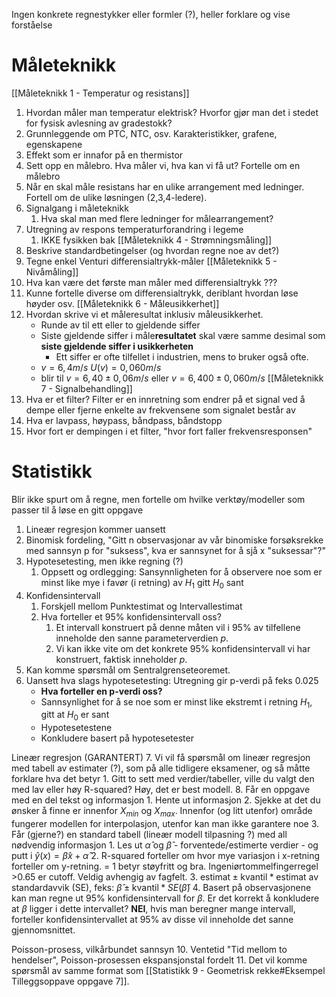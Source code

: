 Ingen konkrete regnestykker eller formler (?), heller forklare og vise forståelse
# Måleteknikk
[[Måleteknikk 1 - Temperatur og resistans]]
1. Hvordan måler man temperatur elektrisk? Hvorfor gjør man det i stedet for fysisk avlesning av gradestokk?
2. Grunnleggende om PTC, NTC, osv. Karakteristikker, grafene, egenskapene 
3. Effekt som er innafor på en thermistor
4. Sett opp en målebro. Hva måler vi, hva kan vi få ut? Fortelle om en målebro
5. Når en skal måle resistans har en ulike arrangement med ledninger. Fortell om de ulike løsningen (2,3,4-ledere).
6. Signalgang i måleteknikk
	1. Hva skal man med flere ledninger for målearrangement?
7. Utregning av respons temperaturforandring i legeme
	1. IKKE fysikken bak
[[Måleteknikk 4 - Strømningsmåling]]
8. Beskrive standardbetingelser (og hvordan regne noe av det?)
9. Tegne enkel Venturi differensialtrykk-måler
[[Måleteknikk 5 - Nivåmåling]]
10. Hva kan være det første man måler med differensialtrykk ???
11. Kunne fortelle diverse om differensialtrykk, deriblant hvordan løse høyder osv.
[[Måleteknikk 6 - Måleusikkerhet]]
12. Hvordan skrive vi et måleresultat inklusiv måleusikkerhet. 
	- Runde av til ett eller to gjeldende siffer
	- Siste gjeldende siffer i måle**resultatet** skal være samme desimal som **siste gjeldende siffer i usikkerheten**
		- Ett siffer er ofte tilfellet i industrien, mens to bruker også ofte.
	- $v = 6,4 m/s$ $U(v) = 0,060 m/s$ 
	- blir til $v = 6,40 \pm 0,06 m/s$ eller $v = 6,400 \pm 0,060 m/s$
[[Måleteknikk 7 - Signalbehandling]]
13. Hva er et filter? Filter er en innretning som endrer på et signal ved å dempe eller fjerne enkelte av frekvensene som signalet består av
14. Hva er lavpass, høypass, båndpass, båndstopp
15. Hvor fort er dempingen i et filter, "hvor fort faller frekvensresponsen"

# Statistikk
Blir ikke spurt om å regne, men fortelle om hvilke verktøy/modeller som passer til å løse en gitt oppgave
1. Lineær regresjon kommer uansett
2. Binomisk fordeling, "Gitt n observasjonar av vår binomiske forsøksrekke med sannsyn p for "suksess", kva er sannsynet for å sjå x "suksessar"?"
3. Hypotesetesting, men ikke regning (?)
	1. Oppsett og ordlegging: Sansynnligheten for å observere noe som er minst like mye i favør (i retning) av $H_{1}$ gitt $H_{0}$ sant
4. Konfidensintervall
	1. Forskjell mellom Punktestimat og Intervallestimat
	2. Hva forteller et 95% konfidensintervall oss?
		1. Et intervall konstruert på denne måten vil i 95% av tilfellene inneholde den sanne parameterverdien $p$.
		2. Vi kan ikke vite om det konkrete 95% konfidensintervall vi har konstruert, faktisk inneholder $p$.
5. Kan komme spørsmål om Sentralgrenseteoremet.
6. Uansett hva slags hypotesetesting: Utregning gir p-verdi på feks 0.025 
	- **Hva forteller en p-verdi oss?**
	- Sannsynlighet for å se noe som er minst like ekstremt i retning $H_1$, gitt at $H_0$ er sant
	- Hypotesetestene
	- Konkludere basert på hypotesetester

Lineær regresjon (GARANTERT)
7. Vi vil få spørsmål om lineær regresjon med tabell av estimater (?), som på alle tidligere eksamener, og så måtte forklare hva det betyr
	1. Gitt to sett med verdier/tabeller, ville du valgt den med lav eller høy R-squared? Høy, det er best modell.
8. Får en oppgave med en del tekst og informasjon
	1. Hente ut informasjon
	2. Sjekke at det du ønsker å finne er innenfor $X_{min}$ og $X_{max}$. Innenfor (og litt utenfor) område fungerer modellen for interpolasjon, utenfor kan man ikke garantere noe
	3. Får (gjerne?) en standard tabell (lineær modell tilpasning ?) med all nødvendig informasjon
		1. Les ut $\hat{\alpha}$ og $\hat{\beta}$ - forventede/estimerte verdier - og putt i $\hat{y}(x) = \hat{\beta}x + \hat{\alpha}$
		2. R-squared forteller om hvor mye variasjon i x-retning forteller om y-retning. = 1 betyr støyfritt og bra. Ingeniørtommelfingerregel >0.65 er cutoff. Veldig avhengig av fagfelt.
		3. $\text{estimat} \pm \text{kvantil} * \text{estimat av standardavvik (SE)}$, feks:  $\hat{\beta} \pm \text{kvantil} * SE(\hat{\beta})$
		4. Basert på observasjonene kan man regne ut 95% konfidensintervall for $\beta$. Er det korrekt å konkludere at $\beta$ ligger i dette intervallet? **NEI**, hvis man beregner mange intervall, forteller konfidensintervallet at 95% av disse vil inneholde det sanne gjennomsnittet.

Poisson-prosess, vilkårbundet sannsyn
10. Ventetid "Tid mellom to hendelser", Poisson-prosessen ekspansjonstal fordelt
11. Det vil komme spørsmål av samme format som [[Statistikk 9 - Geometrisk rekke#Eksempel Tilleggsoppave oppgave 7]].

